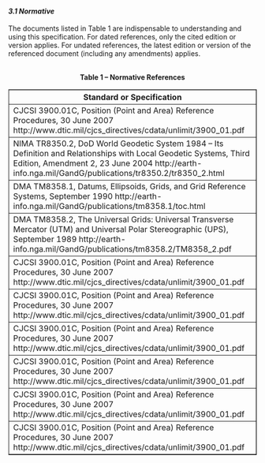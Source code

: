 <h4><i>3.1	Normative</i></h4>
The documents listed in Table 1 are indispensable to understanding and using this specification. For dated references, only the cited edition or version applies. For undated references, the latest edition or version of the referenced document (including any amendments) applies.<br><br>
<p align="center"><b>Table 1 – Normative References</b><br>
<table border="1"><tr>
<th>Standard or Specification</th> 
<tr><td>CJCSI 3900.01C, Position (Point and Area) Reference Procedures, 30 June 2007
http://www.dtic.mil/cjcs_directives/cdata/unlimit/3900_01.pdf</td></tr>
<tr><td>NIMA TR8350.2, DoD World Geodetic System 1984 – Its Definition and Relationships with Local Geodetic Systems, Third Edition, Amendment 2, 23 June 2004
http://earth-info.nga.mil/GandG/publications/tr8350.2/tr8350_2.html
</td></tr>
<tr><td>DMA TM8358.1, Datums, Ellipsoids, Grids, and Grid Reference Systems, September 1990
http://earth-info.nga.mil/GandG/publications/tm8358.1/toc.html
</td></tr>
<tr><td>DMA TM8358.2, The Universal Grids: Universal Transverse Mercator (UTM) and Universal Polar Stereographic (UPS), September 1989
http://earth-info.nga.mil/GandG/publications/tm8358.2/TM8358_2.pdf
</td></tr>
<tr><td>CJCSI 3900.01C, Position (Point and Area) Reference Procedures, 30 June 2007
http://www.dtic.mil/cjcs_directives/cdata/unlimit/3900_01.pdf</td></tr>
<tr><td>CJCSI 3900.01C, Position (Point and Area) Reference Procedures, 30 June 2007
http://www.dtic.mil/cjcs_directives/cdata/unlimit/3900_01.pdf</td></tr>
<tr><td>CJCSI 3900.01C, Position (Point and Area) Reference Procedures, 30 June 2007
http://www.dtic.mil/cjcs_directives/cdata/unlimit/3900_01.pdf</td></tr>
<tr><td>CJCSI 3900.01C, Position (Point and Area) Reference Procedures, 30 June 2007
http://www.dtic.mil/cjcs_directives/cdata/unlimit/3900_01.pdf</td></tr>
<tr><td>CJCSI 3900.01C, Position (Point and Area) Reference Procedures, 30 June 2007
http://www.dtic.mil/cjcs_directives/cdata/unlimit/3900_01.pdf</td></tr>
<tr><td>CJCSI 3900.01C, Position (Point and Area) Reference Procedures, 30 June 2007
http://www.dtic.mil/cjcs_directives/cdata/unlimit/3900_01.pdf</td></tr>
</table>

